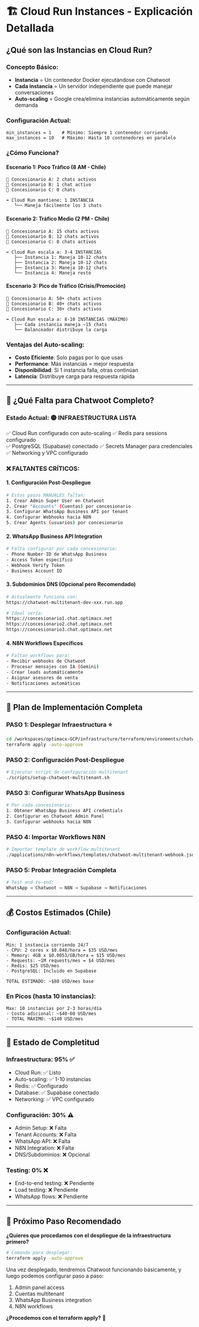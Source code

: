 # 🏗️ Cloud Run Instances - Explicación Detallada

## ¿Qué son las Instancias en Cloud Run?

### **Concepto Básico:**
- **Instancia** = Un contenedor Docker ejecutándose con Chatwoot
- **Cada instancia** = Un servidor independiente que puede manejar conversaciones
- **Auto-scaling** = Google crea/elimina instancias automáticamente según demanda

### **Configuración Actual:**
```hcl
min_instances = 1    # Mínimo: Siempre 1 contenedor corriendo
max_instances = 10   # Máximo: Hasta 10 contenedores en paralelo
```

### **¿Cómo Funciona?**

#### **Escenario 1: Poco Tráfico (8 AM - Chile)**
```
🏢 Concesionario A: 2 chats activos
🏢 Concesionario B: 1 chat activo
🏢 Concesionario C: 0 chats

➡️ Cloud Run mantiene: 1 INSTANCIA
   └── Maneja fácilmente los 3 chats
```

#### **Escenario 2: Tráfico Medio (2 PM - Chile)**
```
🏢 Concesionario A: 15 chats activos
🏢 Concesionario B: 12 chats activos  
🏢 Concesionario C: 8 chats activos

➡️ Cloud Run escala a: 3-4 INSTANCIAS
   ├── Instancia 1: Maneja 10-12 chats
   ├── Instancia 2: Maneja 10-12 chats
   ├── Instancia 3: Maneja 10-12 chats
   └── Instancia 4: Maneja resto
```

#### **Escenario 3: Pico de Tráfico (Crisis/Promoción)**
```
🏢 Concesionario A: 50+ chats activos
🏢 Concesionario B: 40+ chats activos
🏢 Concesionario C: 30+ chats activos

➡️ Cloud Run escala a: 8-10 INSTANCIAS (MÁXIMO)
   ├── Cada instancia maneja ~15 chats
   └── Balanceador distribuye la carga
```

### **Ventajas del Auto-scaling:**
- **Costo Eficiente**: Solo pagas por lo que usas
- **Performance**: Más instancias = mejor respuesta
- **Disponibilidad**: Si 1 instancia falla, otras continúan
- **Latencia**: Distribuye carga para respuesta rápida

---

## 🔧 **¿Qué Falta para Chatwoot Completo?**

### **Estado Actual: 🟡 INFRAESTRUCTURA LISTA**
✅ Cloud Run configurado con auto-scaling
✅ Redis para sessions configurado  
✅ PostgreSQL (Supabase) conectado
✅ Secrets Manager para credenciales
✅ Networking y VPC configurado

### **❌ FALTANTES CRÍTICOS:**

#### **1. Configuración Post-Despliegue**
```bash
# Estos pasos MANUALES faltan:
1. Crear Admin Super User en Chatwoot
2. Crear "Accounts" (Cuentas) por concesionario
3. Configurar WhatsApp Business API por tenant
4. Configurar Webhooks hacia N8N
5. Crear Agents (usuarios) por concesionario
```

#### **2. WhatsApp Business API Integration**
```bash
# Falta configurar por cada concesionario:
- Phone Number ID de WhatsApp Business
- Access Token específico
- Webhook Verify Token
- Business Account ID
```

#### **3. Subdominios DNS (Opcional pero Recomendado)**
```bash
# Actualmente funciona con:
https://chatwoot-multitenant-dev-xxx.run.app

# Ideal sería:
https://concesionario1.chat.optimacx.net
https://concesionario2.chat.optimacx.net
https://concesionario3.chat.optimacx.net
```

#### **4. N8N Workflows Específicos**
```bash
# Faltan workflows para:
- Recibir webhooks de Chatwoot
- Procesar mensajes con IA (Gemini)
- Crear leads automáticamente
- Asignar asesores de venta
- Notificaciones automáticas
```

---

## 🚀 **Plan de Implementación Completa**

### **PASO 1: Desplegar Infraestructura** ⭐
```bash
cd /workspaces/optimacx-GCP/infrastructure/terraform/environments/chatwoot
terraform apply -auto-approve
```

### **PASO 2: Configuración Post-Despliegue**
```bash
# Ejecutar script de configuración multitenant
./scripts/setup-chatwoot-multitenant.sh
```

### **PASO 3: Configurar WhatsApp Business**
```bash
# Por cada concesionario:
1. Obtener WhatsApp Business API credentials
2. Configurar en Chatwoot Admin Panel
3. Configurar webhooks hacia N8N
```

### **PASO 4: Importar Workflows N8N**
```bash
# Importar template de workflow multitenant
./applications/n8n-workflows/templates/chatwoot-multitenant-webhook.json
```

### **PASO 5: Probar Integración Completa**
```bash
# Test end-to-end:
WhatsApp → Chatwoot → N8N → Supabase → Notificaciones
```

---

## 💰 **Costos Estimados (Chile)**

### **Configuración Actual:**
```
Min: 1 instancia corriendo 24/7
- CPU: 2 cores x $0.048/hora = $35 USD/mes
- Memory: 4GB x $0.0053/GB/hora = $15 USD/mes
- Requests: ~1M requests/mes = $4 USD/mes
- Redis: $25 USD/mes
- PostgreSQL: Incluido en Supabase

TOTAL ESTIMADO: ~$80 USD/mes base
```

### **En Picos (hasta 10 instancias):**
```
Max: 10 instancias por 2-3 horas/día
- Costo adicional: ~$40-60 USD/mes
- TOTAL MÁXIMO: ~$140 USD/mes
```

---

## 🎯 **Estado de Completitud**

### **Infraestructura: 95% ✅**
- Cloud Run: ✅ Listo
- Auto-scaling: ✅ 1-10 instancias  
- Redis: ✅ Configurado
- Database: ✅ Supabase conectado
- Networking: ✅ VPC configurado

### **Configuración: 30% ⚠️**
- Admin Setup: ❌ Falta
- Tenant Accounts: ❌ Falta  
- WhatsApp API: ❌ Falta
- N8N Integration: ❌ Falta
- DNS/Subdominios: ❌ Opcional

### **Testing: 0% ❌**
- End-to-end testing: ❌ Pendiente
- Load testing: ❌ Pendiente
- WhatsApp flows: ❌ Pendiente

---

## 🔄 **Próximo Paso Recomendado**

**¿Quieres que procedamos con el despliegue de la infraestructura primero?**

```bash
# Comando para desplegar:
terraform apply -auto-approve
```

Una vez desplegado, tendremos Chatwoot funcionando básicamente, y luego podemos configurar paso a paso:
1. Admin panel access
2. Cuentas multitenant  
3. WhatsApp Business integration
4. N8N workflows

**¿Procedemos con el terraform apply?** 🚀

